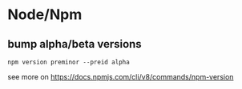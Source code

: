 # Node/Npm

## bump alpha/beta versions
`npm version preminor --preid alpha`

see more on https://docs.npmjs.com/cli/v8/commands/npm-version